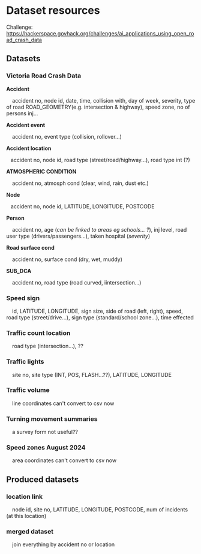 # Dataset resources

Challenge: https://hackerspace.govhack.org/challenges/ai_applications_using_open_road_crash_data

## Datasets

### Victoria Road Crash Data

**Accident**

    accident no, node id, date, time, collision with, day of week, severity, type of road ROAD_GEOMETRY(e.g. intersection & highway), speed zone, no of persons inj...

**Accident event**

    accident no, event type (collision, rollover...)

**Accident location**

   accident no, node id, road type (street/road/highway...), road type int (?)

**ATMOSPHERIC CONDITION**

    accident no, atmosph cond (clear, wind, rain, dust etc.)

**Node**

   accident no, node id, LATITUDE, LONGITUDE, POSTCODE

**Person**

    accident no, age (*can be linked to areas eg schools... ?*), inj level, road user type (drivers/passengers...), taken hospital (*severity*)

**Road surface cond**

    accident no, surface cond (dry, wet, muddy)

**SUB_DCA**

    accident no, road type (road curved, iintersection...)

### Speed sign

    id, LATITUDE, LONGITUDE, sign size, side of road (left, right), speed, road type (street/drive...), sign type (standard/school zone...), time effected

### Traffic count location

    road type (intersection...), ??

### Traffic lights

    site no, site type (INT, POS, FLASH...??), LATITUDE, LONGITUDE

### Traffic volume

    line coordinates can't convert to csv now

### Turning movement summaries

    a survey form not useful??

### Speed zones August 2024

    area coordinates can't convert to csv now



## Produced datasets

### location link

    node id, site no, LATITUDE, LONGITUDE, POSTCODE, num of incidents (at this location)

### merged dataset

    join everything by accident no or location
